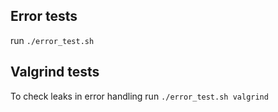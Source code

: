 ## Error tests

run `./error_test.sh`

## Valgrind tests

To check leaks in error handling run `./error_test.sh valgrind`
